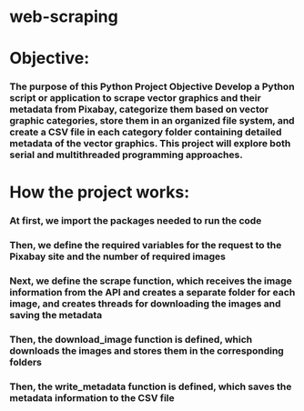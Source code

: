 # web-scraping
# Objective:
### The purpose of this Python Project Objective Develop a Python script or application to scrape vector graphics and their metadata from Pixabay, categorize them based on vector graphic categories, store them in an organized file system, and create a CSV file in each category folder containing detailed metadata of the vector graphics. This project will explore both serial and multithreaded programming approaches.
# How the project works:
### At first, we import the packages needed to run the code
### Then, we define the required variables for the request to the Pixabay site and the number of required images
### Next, we define the scrape function, which receives the image information from the API and creates a separate folder for each image, and creates threads for downloading the images and saving the metadata
### Then, the download_image function is defined, which downloads the images and stores them in the corresponding folders
### Then, the write_metadata function is defined, which saves the metadata information to the CSV file

